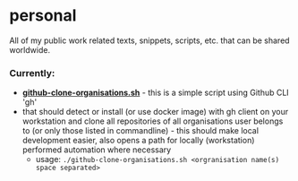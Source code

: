 # personal

All of my public work related texts, snippets, scripts, etc. that can be shared worldwide.

### Currently:

* **[github-clone-organisations.sh](https://github.com/piotrzbackbasecom/personal/blob/main/github-clone-organisations.sh)** - this is a simple script using Github CLI 'gh'
* that should detect or install (or use docker image) with gh client on your workstation and clone all repositories of all organisations user belongs to (or only those listed in commandline) - this should make local development easier, also opens a path for locally (workstation) performed automation where necessary
  * usage: `./github-clone-organisations.sh <orgranisation name(s) space separated>`
